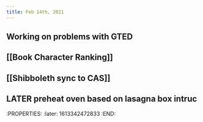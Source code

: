```yaml
---
title: Feb 14th, 2021
---
```


## Working on problems with GTED
## [[Book Character Ranking]]
## [[Shibboleth sync to CAS]]
## LATER preheat oven based on lasagna box intruc
:PROPERTIES:
:later: 1613342472833
:END:
